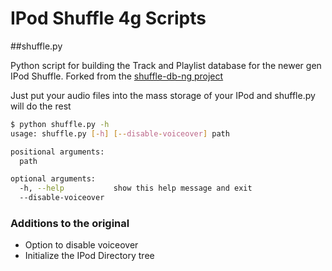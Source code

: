 # IPod Shuffle 4g Scripts

##shuffle.py

Python script for building the Track and Playlist database for the newer gen IPod Shuffle.
Forked from the [shuffle-db-ng project](https://code.google.com/p/shuffle-db-ng/)

Just put your audio files into the mass storage of your IPod and shuffle.py will do the rest
```bash
$ python shuffle.py -h
usage: shuffle.py [-h] [--disable-voiceover] path

positional arguments:
  path

optional arguments:
  -h, --help           show this help message and exit
  --disable-voiceover
```

### Additions to the original
* Option to disable voiceover
* Initialize the IPod Directory tree
